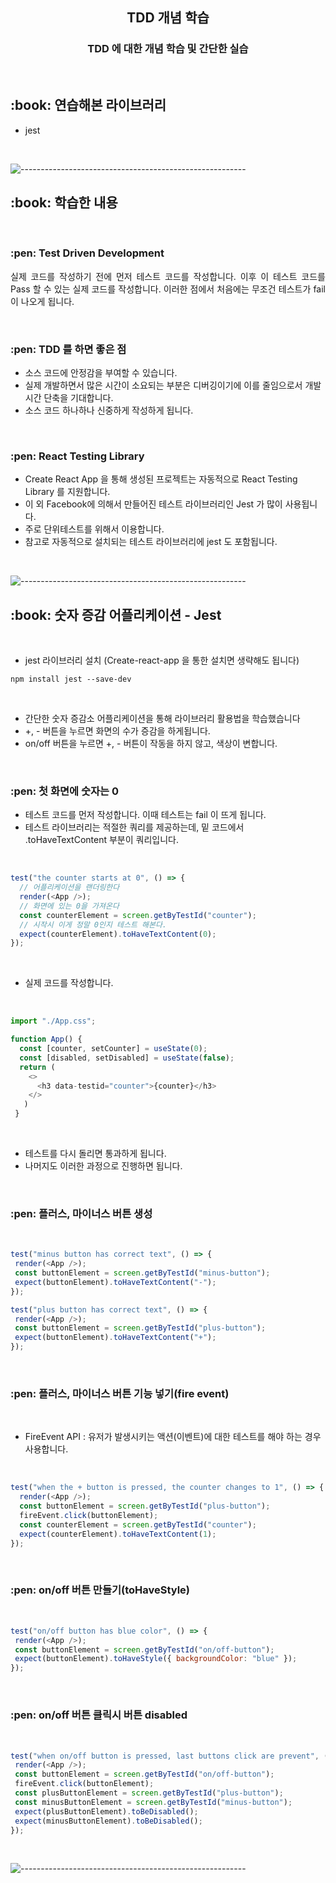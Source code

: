 
<h2 align="center"> TDD 개념 학습 </h1>
<h3 align="center"> TDD 에 대한 개념 학습 및 간단한 실습 </h3> 
<br />

<h2 id="프로젝트소개"> :book: 연습해본 라이브러리 </h2>

- jest

<br />

![--------------------------------------------------------](https://raw.githubusercontent.com/andreasbm/readme/master/assets/lines/rainbow.png)

<h2 id="프로젝트소개"> :book: 학습한 내용 </h2>
<br />

<h3 id="프로젝트소개"> :pen: Test Driven Development </h3>

<p align="justify">
  실제 코드를 작성하기 전에 먼저 테스트 코드를 작성합니다. 이후 이 테스트 코드를 Pass 할 수 있는 실제 코드를 작성합니다. 이러한 점에서 처음에는 무조건 테스트가 fail 이 나오게 됩니다. </p>
<br />

<h3 id="프로젝트소개"> :pen: TDD 를 하면 좋은 점 </h3>

- 소스 코드에 안정감을 부여할 수 있습니다.
- 실제 개발하면서 많은 시간이 소요되는 부분은 디버깅이기에 이를 줄임으로서 개발 시간 단축을 기대합니다.
- 소스 코드 하나하나 신중하게 작성하게 됩니다.
<br />


<h3 id="프로젝트소개"> :pen: React Testing Library </h3>

- Create React App 을 통해 생성된 프로젝트는 자동적으로 React Testing Library 를 지원합니다.
- 이 외 Facebook에 의해서 만들어진 테스트 라이브러리인 Jest 가 많이 사용됩니다.
- 주로 단위테스트를 위해서 이용합니다.
- 참고로 자동적으로 설치되는 테스트 라이브러리에 jest 도 포함됩니다.
<br />

![--------------------------------------------------------](https://raw.githubusercontent.com/andreasbm/readme/master/assets/lines/rainbow.png)

<h2 id="프로젝트소개"> :book: 숫자 증감 어플리케이션 - Jest </h2>
<br />

- jest 라이브러리 설치 (Create-react-app 을 통한 설치면 생략해도 됩니다)

```
npm install jest --save-dev
```
<br />

- 간단한 숫자 증감소 어플리케이션을 통해 라이브러리 활용법을 학습했습니다
- +, - 버튼을 누르면 화면의 수가 증감을 하게됩니다.
- on/off 버튼을 누르면 +, - 버튼이 작동을 하지 않고, 색상이 변합니다.
<br />


<h3 id="프로젝트소개"> :pen: 첫 화면에 숫자는 0 </h3>

- 테스트 코드를 먼저 작성합니다. 이때 테스트는 fail 이 뜨게 됩니다.
- 테스트 라이브러리는 적절한 쿼리를 제공하는데, 밑 코드에서 .toHaveTextContent 부분이 쿼리입니다.
<br />

```js
test("the counter starts at 0", () => {
  // 어플리케이션을 랜더링한다
  render(<App />);
  // 화면에 있는 0을 가져온다
  const counterElement = screen.getByTestId("counter");
  // 시작시 이게 정말 0인지 테스트 해본다.
  expect(counterElement).toHaveTextContent(0);
});
```
<br />

- 실제 코드를 작성합니다.
<br />

```js
import "./App.css";

function App() {
  const [counter, setCounter] = useState(0);
  const [disabled, setDisabled] = useState(false);
  return (
    <>
      <h3 data-testid="counter">{counter}</h3>
    </>
   )
 }
 ```
 <br />
 
 - 테스트를 다시 돌리면 통과하게 됩니다.
 - 나머지도 이러한 과정으로 진행하면 됩니다.
 
 <br />
 <h3 id="프로젝트소개"> :pen: 플러스, 마이너스 버튼 생성 </h3>
 <br />
 
 ```js
 test("minus button has correct text", () => {
  render(<App />);
  const buttonElement = screen.getByTestId("minus-button");
  expect(buttonElement).toHaveTextContent("-");
});

test("plus button has correct text", () => {
  render(<App />);
  const buttonElement = screen.getByTestId("plus-button");
  expect(buttonElement).toHaveTextContent("+");
});
```

 <br />
 <h3 id="프로젝트소개"> :pen: 플러스, 마이너스 버튼 기능 넣기(fire event) </h3>
 <br />

 - FireEvent API : 유저가 발생시키는 액션(이벤트)에 대한 테스트를 해야 하는 경우 사용합니다.
 
<br />

```js
test("when the + button is pressed, the counter changes to 1", () => {
  render(<App />);
  const buttonElement = screen.getByTestId("plus-button");
  fireEvent.click(buttonElement);
  const counterElement = screen.getByTestId("counter");
  expect(counterElement).toHaveTextContent(1);
});
```

 <br />
 <h3 id="프로젝트소개"> :pen: on/off 버튼 만들기(toHaveStyle) </h3>
 <br />
 
 ```js
 test("on/off button has blue color", () => {
  render(<App />);
  const buttonElement = screen.getByTestId("on/off-button");
  expect(buttonElement).toHaveStyle({ backgroundColor: "blue" });
});
```

 <br />
 <h3 id="프로젝트소개"> :pen: on/off 버튼 클릭시 버튼 disabled </h3>
 <br />
 
 ```js
 test("when on/off button is pressed, last buttons click are prevent", () => {
  render(<App />);
  const buttonElement = screen.getByTestId("on/off-button");
  fireEvent.click(buttonElement);
  const plusButtonElement = screen.getByTestId("plus-button");
  const minusButtonElement = screen.getByTestId("minus-button");
  expect(plusButtonElement).toBeDisabled();
  expect(minusButtonElement).toBeDisabled();
});
```

  <br />

![--------------------------------------------------------](https://raw.githubusercontent.com/andreasbm/readme/master/assets/lines/rainbow.png)
